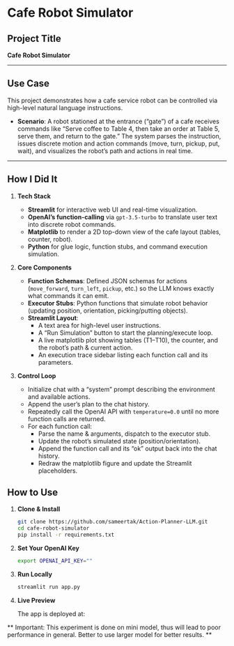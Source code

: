 # Cafe Robot Simulator

## Project Title
**Cafe Robot Simulator**

---

## Use Case
This project demonstrates how a cafe service robot can be controlled via high-level natural language instructions.  
- **Scenario**: A robot stationed at the entrance (“gate”) of a cafe receives commands like “Serve coffee to Table 4, then take an order at Table 5, serve them, and return to the gate.” The system parses the instruction, issues discrete motion and action commands (move, turn, pickup, put, wait), and visualizes the robot’s path and actions in real time.

---

## How I Did It

1. **Tech Stack**  
   - **Streamlit** for interactive web UI and real-time visualization.  
   - **OpenAI’s function-calling** via `gpt-3.5-turbo` to translate user text into discrete robot commands.  
   - **Matplotlib** to render a 2D top-down view of the cafe layout (tables, counter, robot).  
   - **Python** for glue logic, function stubs, and command execution simulation.

2. **Core Components**  
   - **Function Schemas**: Defined JSON schemas for actions (`move_forward`, `turn_left`, `pickup`, etc.) so the LLM knows exactly what commands it can emit.  
   - **Executor Stubs**: Python functions that simulate robot behavior (updating position, orientation, picking/putting objects).  
   - **Streamlit Layout**:  
     - A text area for high-level user instructions.  
     - A “Run Simulation” button to start the planning/execute loop.  
     - A live matplotlib plot showing tables (T1–T10), the counter, and the robot’s path & current action.  
     - An execution trace sidebar listing each function call and its parameters.

3. **Control Loop**  
   - Initialize chat with a “system” prompt describing the environment and available actions.  
   - Append the user’s plan to the chat history.  
   - Repeatedly call the OpenAI API with `temperature=0.0` until no more function calls are returned.  
   - For each function call:  
     - Parse the name & arguments, dispatch to the executor stub.  
     - Update the robot’s simulated state (position/orientation).  
     - Append the function call and its “ok” output back into the chat history.  
     - Redraw the matplotlib figure and update the Streamlit placeholders.

## How to Use

1. **Clone & Install**  
   ```bash
   git clone https://github.com/sameertak/Action-Planner-LLM.git
   cd cafe-robot-simulator
   pip install -r requirements.txt
   ```

2. **Set Your OpenAI Key**
    ```bash
    export OPENAI_API_KEY=""
    ```

3. **Run Locally**
    ```bash
    streamlit run app.py
    ```

4. **Live Preview**

    The app is deployed at: 

** Important: This experiment is done on mini model, thus will lead to poor performance in general. Better to use larger model for better results. **
